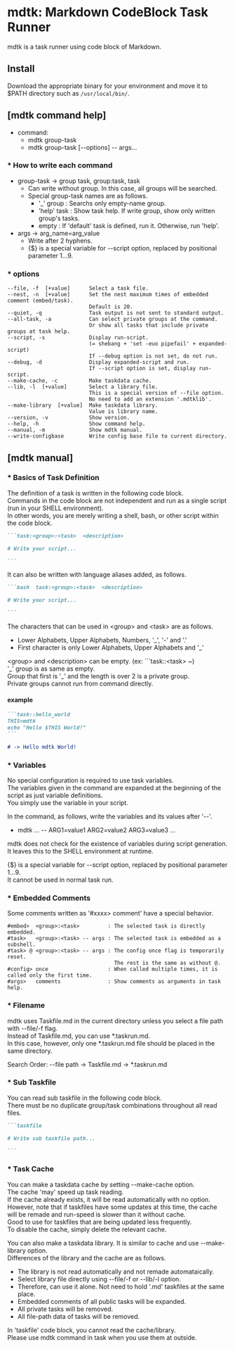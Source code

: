 
# mdtk: Markdown CodeBlock Task Runner 

mdtk is a task runner using code block of Markdown.

## Install

Download the appropriate binary for your environment and move it to $PATH directory such as `/usr/local/bin/`.




## [mdtk command help]

- command:  
    - mdtk group-task
    - mdtk group-task [--options] -- args...

### * How to write each command
- group-task -> group task, group:task, task
    - Can write without group. In this case, all groups will be searched.
    - Special group-task names are as follows.
        - '_' group : Searchs only empty-name group.
        - 'help' task : Show task help. If write group, show only written group's tasks.
        - empty     : If 'default' task is defined, run it. Otherwise, run 'help'.
- args       -> arg_name=arg_value
    - Write after 2 hyphens.
    - {$} is a special variable for --script option, replaced by positional parameter $1...$9.

### * options
    --file, -f  [+value]      Select a task file.
    --nest, -n  [+value]      Set the nest maximum times of embedded comment (embed/task).
                              Default is 20.
    --quiet, -q               Task output is not sent to standard output.
    --all-task, -a            Can select private groups at the command.
                              Or show all tasks that include private groups at task help.
    --script, -s              Display run-script.
                              (= shebang + 'set -euo pipefail' + expanded-script)
                              If --debug option is not set, do not run.
    --debug, -d               Display expanded-script and run.
                              If --script option is set, display run-script.
    --make-cache, -c          Make taskdata cache.
    --lib, -l  [+value]       Select a library file.
                              This is a special version of --file option.
                              No need to add an extension '.mdtklib'.
    --make-library  [+value]  Make taskdata library.
                              Value is library name.
    --version, -v             Show version.
    --help, -h                Show command help.
    --manual, -m              Show mdtk manual.
    --write-configbase        Write config base file to current directory.



## [mdtk manual]

### * Basics of Task Definition
The definition of a task is written in the following code block.  
Commands in the code block are not independent and run as a single script (run in your SHELL environment).  
In other words, you are merely writing a shell, bash, or other script within the code block.  

~~~markdown
```task:<group>:<task>  <description>

# Write your script...

```
~~~

It can also be written with language aliases added, as follows.

~~~markdown
```bash  task:<group>:<task>  <description>

# Write your script...

```
~~~

The characters that can be used in \<group> and \<task> are as follows.
- Lower Alphabets, Upper Alphabets, Numbers, '_', '-' and '.'
- First character is only Lower Alphabets, Upper Alphabets and '_'

\<group> and \<description> can be empty. (ex: ```task::\<task> ~)  
'\_' group is as same as empty.  
Group that first is '_' and the length is over 2 is a private group.   
Private groups cannot run from command directly.


#### example
~~~markdown
```task::hello_world
THIS=mdtk
echo "Hello $THIS World!"
```

# -> Hello mdtk World!
~~~

### * Variables
No special configuration is required to use task variables.  
The variables given in the command are expanded at the beginning of the script as just variable definitions.  
You simply use the variable in your script.  

In the command, as follows, write the variables and its values after '--'.
- mdtk ... -- ARG1=value1 ARG2=value2 ARG3=value3 ...

mdtk does not check for the existence of variables during script generation.  
It leaves this to the SHELL environment at runtime.

{$} is a special variable for --script option, replaced by positional parameter $1...$9.  
It cannot be used in normal task run.


### * Embedded Comments
Some comments written as '#xxxx> comment' have a special behavior.

~~~
#embed>  <group>:<task>         : The selected task is directly embedded.
#task>   <group>:<task> -- args : The selected task is embedded as a subshell.
#task> @ <group>:<task> -- args : The config once flag is temporarily reset.
                                  The rest is the same as without @.
#config> once                   : When called multiple times, it is called only the first time.
#args>   comments               : Show comments as arguments in task help.
~~~


### * Filename
mdtk uses Taskfile.md in the current directory unless you select a file path with --file/-f flag.  
Instead of Taskfile.md, you can use *.taskrun.md.  
In this case, however, only one *.taskrun.md file should be placed in the same directory. 

Search Order: --file path -> Taskfile.md -> *.taskrun.md  


### * Sub Taskfile
You can read sub taskfile in the following code block.  
There must be no duplicate group/task combinations throughout all read files.

~~~markdown
```taskfile

# Write sub taskfile path...

```
~~~


### * Task Cache
You can make a taskdata cache by setting --make-cache option.  
The cache 'may' speed up task reading.  
If the cache already exists, it will be read automatically with no option.  
However, note that if taskfiles have some updates at this time, the cache will be remade
 and run-speed is slower than it without cache.  
Good to use for taskfiles that are being updated less frequently.  
To disable the cache, simply delete the relevant cache.  

You can also make a taskdata library. It is similar to cache and use --make-library option.  
Differences of the library and the cache are as follows.  
- The library is not read automatically and not remade automataically.  
- Select library file directly using --file/-f or --lib/-l option.  
- Therefore, can use it alone. Not need to hold '.md' taskfiles at the same place.  
- Embedded comments of all public tasks will be expanded.  
- All private tasks will be removed.  
- All file-path data of tasks will be removed.  

In 'taskfile' code block, you cannot read the cache/library.  
Please use mdtk command in task when you use them at outside.  
